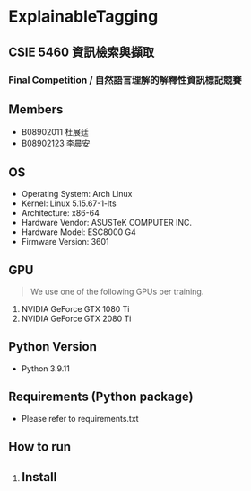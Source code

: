 # ExplainableTagging

## CSIE 5460 資訊檢索與擷取
### Final Competition / 自然語言理解的解釋性資訊標記競賽

## Members
- B08902011 杜展廷
- B08902123 李晨安

## OS 
- Operating System: Arch Linux
- Kernel: Linux 5.15.67-1-lts
- Architecture: x86-64
- Hardware Vendor: ASUSTeK COMPUTER INC.
- Hardware Model: ESC8000 G4
- Firmware Version: 3601

## GPU
> We use one of the following GPUs per training.
1. NVIDIA GeForce GTX 1080 Ti
1. NVIDIA GeForce GTX 2080 Ti

## Python Version
- Python 3.9.11

## Requirements (Python package)
- Please refer to requirements.txt

## How to run
1. Install
    - 
